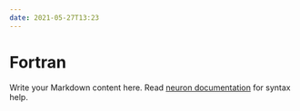 ```yaml
---
date: 2021-05-27T13:23
---
```


# Fortran

Write your Markdown content here. Read [neuron documentation](https://neuron.zettel.page/2011404.html) for syntax help.

